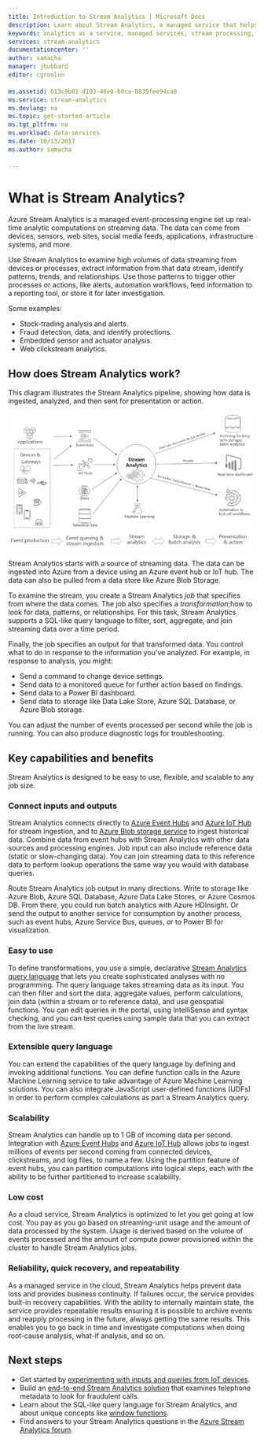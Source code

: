 ```yaml
---
title: Introduction to Stream Analytics | Microsoft Docs
description: Learn about Stream Analytics, a managed service that helps you analyze streaming data from the Internet of Things (IoT) in real-time.
keywords: analytics as a service, managed services, stream processing, streaming analytics, what is stream analytics
services: stream-analytics
documentationcenter: ''
author: samacha
manager: jhubbard
editor: cgronlun

ms.assetid: 613c9b01-d103-46e0-b0ca-0839fee94ca8
ms.service: stream-analytics
ms.devlang: na
ms.topic: get-started-article
ms.tgt_pltfrm: na
ms.workload: data-services
ms.date: 10/13/2017
ms.author: samacha

---
```


# What is Stream Analytics?

Azure Stream Analytics is a managed event-processing engine set up real-time analytic computations on streaming data. The data can come from devices, sensors, web sites, social media feeds, applications, infrastructure systems, and more. 

Use Stream Analytics to examine high volumes of data streaming from devices or processes, extract information from that data stream, identify patterns, trends, and relationships. Use those patterns to trigger other processes or actions, like alerts, automation workflows, feed information to a reporting tool, or store it for later investigation. 

Some examples:

* Stock-trading analysis and alerts.
* Fraud detection, data, and identify protections. 
* Embedded sensor and actuator analysis.
* Web clickstream analytics.

## How does Stream Analytics work?

This diagram illustrates the Stream Analytics pipeline, showing how data is ingested, analyzed, and then sent for presentation or action. 

![Stream Analytics pipeline](./media/stream-analytics-introduction/stream_analytics_intro_pipeline.png)

Stream Analytics starts with a source of streaming data. The data can be ingested into Azure from a device using an Azure event hub or IoT hub. The data can also be pulled from a data store like Azure Blob Storage. 

To examine the stream, you create a Stream Analytics *job* that specifies from where the data comes. The job also specifies a *transformation*;how to look for data, patterns, or relationships. For this task, Stream Analytics supports a SQL-like query language to  filter, sort, aggregate, and join streaming data over a time period.

Finally, the job specifies an output for that transformed data. You control what to do in response to the information you've analyzed. For example, in response to analysis, you might:

* Send a command to change device settings. 
* Send data to a monitored queue for further action based on findings. 
* Send data to a Power BI dashboard.
* Send data to storage like Data Lake Store, Azure SQL Database, or Azure Blob storage.

You can adjust the number of events processed per second while the job is running. You can also produce diagnostic logs for troubleshooting.

## Key capabilities and benefits

Stream Analytics is designed to be easy to use, flexible, and scalable to any job size.

### Connect inputs and outputs

Stream Analytics connects directly to [Azure Event Hubs](https://azure.microsoft.com/services/event-hubs/) and [Azure IoT Hub](https://azure.microsoft.com/services/iot-hub/) for stream ingestion, and to [Azure Blob storage service](https://docs.microsoft.com/azure/storage/storage-introduction#blob-storage-accounts) to ingest historical data. Combine data from event hubs with Stream Analytics with other data sources and processing engines. Job input can also include reference data (static or slow-changing data). You can join streaming data to this reference data to perform lookup operations the same way you would with database queries.

Route Stream Analytics job output in many directions. Write to storage like Azure Blob, Azure SQL Database, Azure Data Lake Stores, or Azure Cosmos DB. From there, you could run batch analytics with Azure HDInsight. Or send the output to another service for consumption by another process, such as event hubs, Azure Service Bus, queues, or to Power BI for visualization.

### Easy to use

To define transformations, you use a simple, declarative [Stream Analytics query language](https://msdn.microsoft.com/library/azure/dn834998.aspx) that lets you create sophisticated analyses with no programming. The query language takes streaming data as its input. You can then filter and sort the data, aggregate values, perform calculations, join data (within a stream or to reference data), and use geospatial functions. You can edit queries in the portal, using IntelliSense and syntax checking, and you can test queries using sample data that you can extract from the live stream.

### Extensible query language

You can extend the capabilities of the query language by defining and invoking additional functions. You can define function calls in the Azure Machine Learning service to take advantage of Azure Machine Learning solutions. You can also integrate JavaScript user-defined functions (UDFs) in order to perform complex calculations as part a Stream Analytics query.

### Scalability

Stream Analytics can handle up to 1 GB of incoming data per second. Integration with [Azure Event Hubs](https://azure.microsoft.com/services/event-hubs/) and [Azure IoT Hub](https://azure.microsoft.com/services/iot-hub/) allows jobs to ingest millions of events per second coming from connected devices, clickstreams, and log files, to name a few. Using the partition feature of event hubs, you can partition computations into logical steps, each with the ability to be further partitioned to increase scalability.

### Low cost

As a cloud service, Stream Analytics is optimized to let you get going at low cost. You pay as you go based on streaming-unit usage and the amount of data processed by the system. Usage is derived based on the volume of events processed and the amount of compute power provisioned within the cluster to handle Stream Analytics jobs.

### Reliability, quick recovery, and repeatability

As a managed service in the cloud, Stream Analytics helps prevent data loss and provides business continuity. If failures occur, the service provides built-in recovery capabilities. With the ability to internally maintain state, the service provides repeatable results ensuring it is possible to archive events and reapply processing in the future, always getting the same results. This enables you to go back in time and investigate computations when doing root-cause analysis, what-if analysis, and so on.

## Next steps

* Get started by [experimenting with inputs and queries from IoT devices](stream-analytics-get-started-with-azure-stream-analytics-to-process-data-from-iot-devices.md).
* Build an [end-to-end Stream Analytics solution](stream-analytics-real-time-fraud-detection.md) that examines telephone metadata to look for fraudulent calls.
* Learn about the SQL-like query language for Stream Analytics, and about unique concepts like [window functions](stream-analytics-window-functions.md).
* Find answers to your Stream Analytics questions in the [Azure Stream Analytics forum](https://social.msdn.microsoft.com/Forums/en-US/home?forum=AzureStreamAnalytics).

